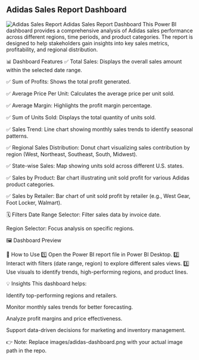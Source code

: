 ## Adidas Sales Report Dashboard

![Adidas Sales Report](images/3adf0110-23d5-4bfb-ab05-e694879ce2ab.png)
Adidas Sales Report Dashboard
This Power BI dashboard provides a comprehensive analysis of Adidas sales performance across different regions, time periods, and product categories. The report is designed to help stakeholders gain insights into key sales metrics, profitability, and regional distribution.

📊 Dashboard Features
✅ Total Sales:
Displays the overall sales amount within the selected date range.

✅ Sum of Profits:
Shows the total profit generated.

✅ Average Price Per Unit:
Calculates the average price per unit sold.

✅ Average Margin:
Highlights the profit margin percentage.

✅ Sum of Units Sold:
Displays the total quantity of units sold.

✅ Sales Trend:
Line chart showing monthly sales trends to identify seasonal patterns.

✅ Regional Sales Distribution:
Donut chart visualizing sales contribution by region (West, Northeast, Southeast, South, Midwest).

✅ State-wise Sales:
Map showing units sold across different U.S. states.

✅ Sales by Product:
Bar chart illustrating unit sold profit for various Adidas product categories.

✅ Sales by Retailer:
Bar chart of unit sold profit by retailer (e.g., West Gear, Foot Locker, Walmart).

🗓 Filters
Date Range Selector: Filter sales data by invoice date.

Region Selector: Focus analysis on specific regions.

🖼 Dashboard Preview

🚀 How to Use
1️⃣ Open the Power BI report file in Power BI Desktop.
2️⃣ Interact with filters (date range, region) to explore different sales views.
3️⃣ Use visuals to identify trends, high-performing regions, and product lines.

💡 Insights
This dashboard helps:

Identify top-performing regions and retailers.

Monitor monthly sales trends for better forecasting.

Analyze profit margins and price effectiveness.

Support data-driven decisions for marketing and inventory management.

👉 Note: Replace images/adidas-dashboard.png with your actual image path in the repo.
